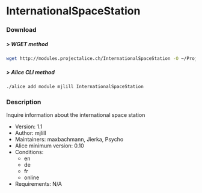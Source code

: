 # InternationalSpaceStation

### Download

##### > WGET method
```bash
wget http://modules.projectalice.ch/InternationalSpaceStation -O ~/ProjectAlice/system/moduleInstallTickets/InternationalSpaceStation.install
```

##### > Alice CLI method
```bash
./alice add module mjlill InternationalSpaceStation
```

### Description
Inquire information about the international space station

- Version: 1.1
- Author: mjlill
- Maintainers: maxbachmann, Jierka, Psycho
- Alice minimum version: 0.10
- Conditions:
  - en
  - de
  - fr
  - online
- Requirements: N/A

